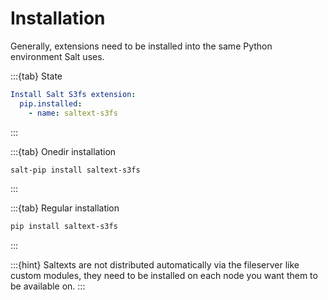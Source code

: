 # Installation

Generally, extensions need to be installed into the same Python environment Salt uses.

:::{tab} State
```yaml
Install Salt S3fs extension:
  pip.installed:
    - name: saltext-s3fs
```
:::

:::{tab} Onedir installation
```bash
salt-pip install saltext-s3fs
```
:::

:::{tab} Regular installation
```bash
pip install saltext-s3fs
```
:::

:::{hint}
Saltexts are not distributed automatically via the fileserver like custom modules, they need to be installed
on each node you want them to be available on.
:::
